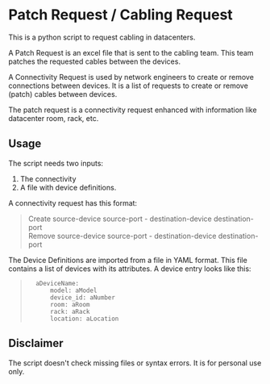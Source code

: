 # Patch Request / Cabling Request

This is a python script to request cabling in datacenters.

A Patch Request is an excel file that is sent to the cabling team. This team patches the requested cables between the devices. 

A Connectivity Request is used by network engineers to create or remove connections between devices. It is a list of requests to create or remove (patch) cables between devices.

The patch request is a connectivity request enhanced with information like datacenter room, rack, etc.


## Usage
The script needs two inputs:
1. The connectivity 
2. A file with device definitions.

A connectivity request has this format:
> Create source-device source-port  -  destination-device destination-port  
> Remove source-device source-port  -  destination-device destination-port  

The Device Definitions are imported from a file in YAML format. This file contains a list of devices with its attributes. A device entry looks like this:
>       aDeviceName:
>           model: aModel
>           device_id: aNumber
>           room: aRoom
>           rack: aRack
>           location: aLocation
   

## Disclaimer
The script doesn't check missing files or syntax errors. It is for personal use only.